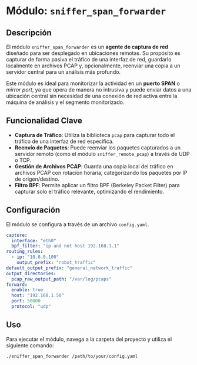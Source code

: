 # Módulo: `sniffer_span_forwarder`

## Descripción

El módulo `sniffer_span_forwarder` es un **agente de captura de red** diseñado para ser desplegado en ubicaciones remotas. Su propósito es capturar de forma pasiva el tráfico de una interfaz de red, guardarlo localmente en archivos PCAP y, opcionalmente, reenviar una copia a un servidor central para un análisis más profundo.

Este módulo es ideal para monitorizar la actividad en un **puerto SPAN** o *mirror port*, ya que opera de manera no intrusiva y puede enviar datos a una ubicación central sin necesidad de una conexión de red activa entre la máquina de análisis y el segmento monitorizado.

## Funcionalidad Clave

-   **Captura de Tráfico**: Utiliza la biblioteca `pcap` para capturar todo el tráfico de una interfaz de red específica.
-   **Reenvío de Paquetes**: Puede reenviar los paquetes capturados a un servidor remoto (como el módulo `sniffer_remote_pcap`) a través de UDP o TCP.
-   **Gestión de Archivos PCAP**: Guarda una copia local del tráfico en archivos PCAP con rotación horaria, categorizando los paquetes por IP de origen/destino.
-   **Filtro BPF**: Permite aplicar un filtro BPF (Berkeley Packet Filter) para capturar solo el tráfico relevante, optimizando el rendimiento.

## Configuración

El módulo se configura a través de un archivo `config.yaml`.

```yaml
capture:
  interface: "eth0"
  bpf_filter: "ip and not host 192.168.1.1"
routing_rules:
  - ip: "10.0.0.100"
    output_prefix: "robot_traffic"
default_output_prefix: "general_network_traffic"
output_directories:
  pcap_raw_output_path: "/var/log/pcaps"
forward:
  enable: true
  host: "192.168.1.50"
  port: 50000
  protocol: "udp"
```

## Uso
Para ejecutar el módulo, navega a la carpeta del proyecto y utiliza el siguiente comando:

```
./sniffer_span_forwarder /path/to/your/config.yaml
```
